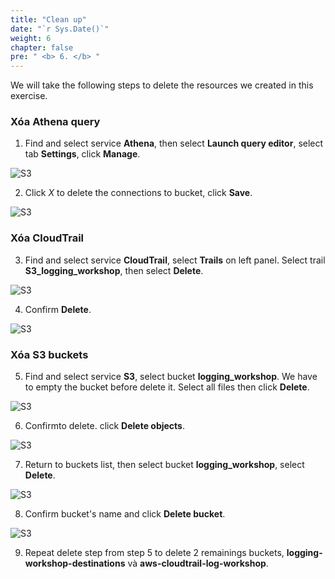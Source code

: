 ```yaml
---
title: "Clean up"
date: "`r Sys.Date()`"
weight: 6
chapter: false
pre: " <b> 6. </b> "
---
```


We will take the following steps to delete the resources we created in this exercise.

### Xóa Athena query

1. Find and select service **Athena**, then select **Launch query editor**, select tab **Settings**, click **Manage**.

![S3](Workshop-1/images/6.clean/62.png)

2. Click _X_ to delete the connections to bucket, click **Save**.

![S3](Workshop-1/images/6.clean/63.png)

### Xóa CloudTrail

3. Find and select service **CloudTrail**, select **Trails** on left panel. Select trail **S3_logging_workshop**, then select **Delete**.

![S3](Workshop-1/images/6.clean/90.png)

4. Confirm **Delete**.

![S3](Workshop-1/images/6.clean/91.png)

### Xóa S3 buckets

5. Find and select service **S3**, select bucket **logging_workshop**. We have to empty the bucket before delete it. Select all files then click **Delete**.

![S3](Workshop-1/images/6.clean/64.png)

6. Confirmto delete. click **Delete objects**.

![S3](Workshop-1/images/6.clean/65.png)

7. Return to buckets list, then select bucket **logging_workshop**, select **Delete**.

![S3](Workshop-1/images/6.clean/66.png)

8. Confirm bucket's name and click **Delete bucket**.

![S3](Workshop-1/images/6.clean/67.png)

9. Repeat delete step from step 5 to delete 2 remainings buckets, **logging-workshop-destinations** và **aws-cloudtrail-log-workshop**.

